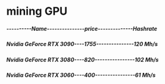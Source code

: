 # mining GPU
##### ----------Name---------------price--------------Hashrate
##### Nvidia GeForce RTX 3090----1755---------------120 Mh/s
##### Nvidia GeForce RTX 3080----820----------------102 Mh/s
##### Nvidia GeForce RTX 3060----400----------------61  Mh/s
